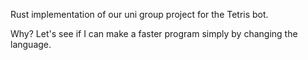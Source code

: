 Rust implementation of our uni group project for the Tetris bot.

Why? Let's see if I can make a faster program simply by changing the language.